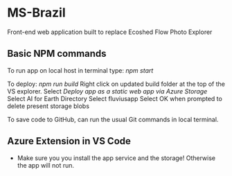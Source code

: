 # MS-Brazil
Front-end web application built to replace Ecoshed Flow Photo Explorer

## Basic NPM commands
To run app on local host in terminal type: *npm start*

To deploy:
*npm run build*
Right click on updated build folder at the top of the VS explorer.
Select *Deploy app as a static web app via Azure Storage*
Select AI for Earth Directory
Select fluviusapp
Select OK when prompted to delete present storage blobs

To save code to GitHub, can run the usual Git commands in local terminal.

## Azure Extension in VS Code
- Make sure you you install the app service and the storage! Otherwise the app will not run.
